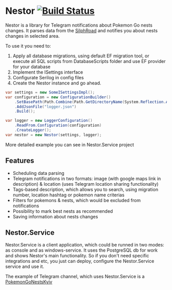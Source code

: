 # Nestor [![Build Status](https://travis-ci.org/mishamyte/Nestor.svg?branch=master)](https://travis-ci.org/mishamyte/Nestor)
Nestor is a library for Telegram notifications about Pokemon Go nests changes. It parses data from the [SilphRoad](https://thesilphroad.com/atlas) and notifies you about nests changes in selected area.

To use it you need to:
1.	Apply all database migrations, using default EF migration tool, or execute all SQL scripts from DatabaseScripts folder and use EF provider for your database
2.	Implement the ISettings interface
3.	Configurate Serilog in config files
4.	Create the Nestor instance and go ahead.
```C#
var settings = new SomeISettingsImpl();
var configuration = new ConfigurationBuilder()
    .SetBasePath(Path.Combine(Path.GetDirectoryName(System.Reflection.Assembly.GetExecutingAssembly().Location), "Config"))
	.AddJsonFile("logger.json")
	.Build();

var logger = new LoggerConfiguration()
	.ReadFrom.Configuration(configuration)
	.CreateLogger();
var nestor = new Nestor(settings, logger);
```
More detailed example you can see in Nestor.Service project

## Features
* Scheduling data parsing
* Telegram notifications in two formats: image (with google maps link in description) & location (uses Telegram location sharing functionality)
* Tags-based description, which allows you to search, using migration number, location hashtag or pokemon name criterias
* Filters for pokemons & nests, which would be excluded from notifications
* Possibility to mark best nests as recommended
* Saving information about nests changes

## Nestor.Service
Nestor.Service is a client application, which could be runned in two modes: as console and as windows-service. It uses the PostgreSQL db for work and shows Nestor's main functionality.
So if you don't need specific integrations and etc, you just can deploy, configure the Nestor.Service service and use it. 

The example of Telegram channel, which uses Nestor.Service is a [PokemonGoNestsKyiv](https://t.me/PokemonGoNestsKyiv)